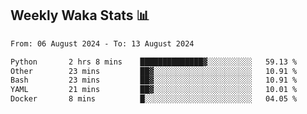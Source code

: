 ## Weekly Waka Stats 📊
<!--START_SECTION:waka-->

```txt
From: 06 August 2024 - To: 13 August 2024

Python       2 hrs 8 mins    ██████████████▓░░░░░░░░░░   59.13 %
Other        23 mins         ██▓░░░░░░░░░░░░░░░░░░░░░░   10.91 %
Bash         23 mins         ██▓░░░░░░░░░░░░░░░░░░░░░░   10.91 %
YAML         21 mins         ██▓░░░░░░░░░░░░░░░░░░░░░░   10.01 %
Docker       8 mins          █░░░░░░░░░░░░░░░░░░░░░░░░   04.05 %
```

<!--END_SECTION:waka-->

<!--

Here are some ideas to get you started:

- 🔭 I’m currently working on (way to add branches committed on)
- 🌱 I’m currently learning Web Frameworks and Machine Learning! (Lisp, JS (react & angular), Python, and __)
- 💬 Ask me about ...
- 📫 How to reach me: 
- 😄 Pronouns: He/Him/His
- ⚡ Fun fact: ...

that-recsys-lab
-->
